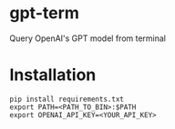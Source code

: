 # gpt-term
Query OpenAI's GPT model from terminal

# Installation

```
pip install requirements.txt
export PATH=<PATH_TO_BIN>:$PATH
export OPENAI_API_KEY=<YOUR_API_KEY>
```
